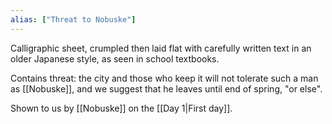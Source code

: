 ```yaml
---
alias: ["Threat to Nobuske"]
---
```


Calligraphic sheet, crumpled then laid flat with carefully written text in an older Japanese style, as seen in school textbooks.

Contains threat: the city and those who keep it will not tolerate such a man as [[Nobuske]], and we suggest that he leaves until end of spring, "or else".

Shown to us by [[Nobuske]] on the [[Day 1|First day]].
